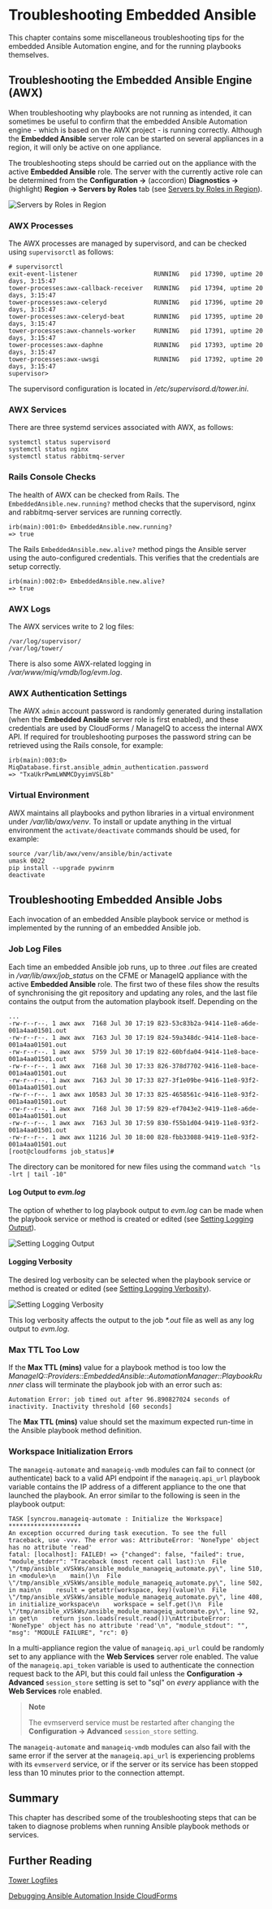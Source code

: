 # Troubleshooting Embedded Ansible

This chapter contains some miscellaneous troubleshooting tips for the embedded Ansible Automation engine, and for the running playbooks themselves.

## Troubleshooting the Embedded Ansible Engine (AWX)

When troubleshooting why playbooks are not running as intended, it can sometimes be useful to confirm that the embedded Ansible Automation engine - which is based on the AWX project - is running correctly. Although the **Embedded Ansible** server role can be started on several appliances in a region, it will only be active on one appliance. 

The troubleshooting steps should be carried out on the appliance with the active **Embedded Ansible** role. The server with the currently active role can be determined from the **Configuration ->** (accordion) **Diagnostics ->** (highlight) **Region -> Servers by Roles** tab (see [Servers by Roles in Region](#i1)).

![Servers by Roles in Region](images/screenshot3.png)

### AWX Processes 

The AWX processes are managed by supervisord, and can be checked using `supervisorctl` as follows:

```
# supervisorctl
exit-event-listener                     RUNNING   pid 17390, uptime 20 days, 3:15:47
tower-processes:awx-callback-receiver   RUNNING   pid 17394, uptime 20 days, 3:15:47
tower-processes:awx-celeryd             RUNNING   pid 17396, uptime 20 days, 3:15:47
tower-processes:awx-celeryd-beat        RUNNING   pid 17395, uptime 20 days, 3:15:47
tower-processes:awx-channels-worker     RUNNING   pid 17391, uptime 20 days, 3:15:47
tower-processes:awx-daphne              RUNNING   pid 17393, uptime 20 days, 3:15:47
tower-processes:awx-uwsgi               RUNNING   pid 17392, uptime 20 days, 3:15:47
supervisor>
```

The supervisord configuration is located in _/etc/supervisord.d/tower.ini_.

### AWX Services

There are three systemd services associated with AWX, as follows:

```
systemctl status supervisord
systemctl status nginx
systemctl status rabbitmq-server
```

### Rails Console Checks

The health of AWX can be checked from Rails. The `EmbeddedAnsible.new.running?` method checks that the supervisord, nginx and rabbitmq-server services are running correctly.

```
irb(main):001:0> EmbeddedAnsible.new.running?
=> true
```

The Rails `EmbeddedAnsible.new.alive?` method pings the Ansible server using the auto-configured credentials. This verifies that the credentials are setup correctly.

```
irb(main):002:0> EmbeddedAnsible.new.alive?
=> true
```

### AWX Logs

The AWX services write to 2 log files:

```
/var/log/supervisor/
/var/log/tower/
```

There is also some AWX-related logging in _/var/www/miq/vmdb/log/evm.log_.

### AWX Authentication Settings

The AWX `admin` account password is randomly generated during installation (when the **Embedded Ansible** server role is first enabled), and these credentials are used by CloudForms / ManageIQ to access the internal AWX API. If required for troubleshooting purposes the password string can be retrieved using the Rails console, for example:

```
irb(main):003:0> MiqDatabase.first.ansible_admin_authentication.password
=> "TxaUkrPwmLWNMCDyyimVSL8b"
```

### Virtual Environment

AWX maintains all playbooks and python libraries in a virtual environment under _/var/lib/awx/venv_. To install or update anything in the virtual environment the `activate/deactivate` commands should be used, for example:

```
source /var/lib/awx/venv/ansible/bin/activate
umask 0022
pip install --upgrade pywinrm
deactivate
```

## Troubleshooting Embedded Ansible Jobs

Each invocation of an embedded Ansible playbook service or method is implemented by the running of an embedded Ansible job.

### Job Log Files

Each time an embedded Ansible job runs, up to three _.out_ files are created in _/var/lib/awx/job\_status_ on the CFME or ManageIQ appliance with the active **Embedded Ansible** role. The first two of these files show the results of synchronising the git repository and updating any roles, and the last file contains the output from the automation playbook itself. Depending on the

```
...
-rw-r--r--. 1 awx awx  7168 Jul 30 17:19 823-53c83b2a-9414-11e8-a6de-001a4aa01501.out
-rw-r--r--. 1 awx awx  7163 Jul 30 17:19 824-59a348dc-9414-11e8-bace-001a4aa01501.out
-rw-r--r--. 1 awx awx  5759 Jul 30 17:19 822-60bfda04-9414-11e8-bace-001a4aa01501.out
-rw-r--r--. 1 awx awx  7168 Jul 30 17:33 826-378d7702-9416-11e8-bace-001a4aa01501.out
-rw-r--r--. 1 awx awx  7163 Jul 30 17:33 827-3f1e09be-9416-11e8-93f2-001a4aa01501.out
-rw-r--r--. 1 awx awx 10583 Jul 30 17:33 825-4658561c-9416-11e8-93f2-001a4aa01501.out
-rw-r--r--. 1 awx awx  7168 Jul 30 17:59 829-ef7043e2-9419-11e8-a6de-001a4aa01501.out
-rw-r--r--. 1 awx awx  7163 Jul 30 17:59 830-f55b1d04-9419-11e8-93f2-001a4aa01501.out
-rw-r--r--. 1 awx awx 11216 Jul 30 18:00 828-fbb33088-9419-11e8-93f2-001a4aa01501.out
[root@cloudforms job_status]#
```

The directory can be monitored for new files using the command `watch "ls -lrt | tail -10"`

#### Log Output to _evm.log_

The option of whether to log playbook output to _evm.log_ can be made when the playbook service or method is created or edited (see [Setting Logging Output](#i1)).

![Setting Logging Output](images/screenshot1.png)

#### Logging Verbosity

The desired log verbosity can be selected when the playbook service or method is created or edited (see [Setting Logging Verbosity](#i1)).

![Setting Logging Verbosity](images/screenshot2.png)

This log verbosity affects the output to the job _*.out_ file as well as any log output to _evm.log_.

### Max TTL Too Low

If the **Max TTL (mins)** value for a playbook method is too low the _ManageIQ::Providers::EmbeddedAnsible::AutomationManager::PlaybookRunner_ class will terminate the playbook job with an error such as:

```
Automation Error: job timed out after 96.890827024 seconds of inactivity. Inactivity threshold [60 seconds]
```

The  **Max TTL (mins)** value should set the maximum expected run-time in the Ansible playbook method definition.

### Workspace Initialization Errors

The `manageiq-automate` and `manageiq-vmdb` modules can fail to connect (or authenticate) back to a valid API endpoint if the `manageiq.api_url` playbook variable contains the IP address of a different appliance to the one that launched the playbook. An error similar to the following is seen in the playbook output:

```
TASK [syncrou.manageiq-automate : Initialize the Workspace] ********************
An exception occurred during task execution. To see the full traceback, use -vvv. The error was: AttributeError: 'NoneType' object has no attribute 'read'
fatal: [localhost]: FAILED! => {"changed": false, "failed": true, "module_stderr": "Traceback (most recent call last):\n  File \"/tmp/ansible_xVSkWs/ansible_module_manageiq_automate.py\", line 510, in <module>\n    main()\n  File \"/tmp/ansible_xVSkWs/ansible_module_manageiq_automate.py\", line 502, in main\n    result = getattr(workspace, key)(value)\n  File \"/tmp/ansible_xVSkWs/ansible_module_manageiq_automate.py\", line 408, in initialize_workspace\n    workspace = self.get()\n  File \"/tmp/ansible_xVSkWs/ansible_module_manageiq_automate.py\", line 92, in get\n    return json.loads(result.read())\nAttributeError: 'NoneType' object has no attribute 'read'\n", "module_stdout": "", "msg": "MODULE FAILURE", "rc": 0}
```

In a multi-appliance region the value of `manageiq.api_url` could be randomly set to any appliance with the **Web Services** server role enabled. The value of the `manageiq.api_token` variable is used to authenticate the connection request back to the API, but this could fail unless the **Configuration -> Advanced** `session_store` setting is set to "sql" on _every_ appliance with the **Web Services** role enabled.

> **Note**
> 
> The evmserverd service must be restarted after changing the **Configuration -> Advanced** `session_store` setting.

The `manageiq-automate` and `manageiq-vmdb` modules can also fail with the same error if the server at the `manageiq.api_url` is experiencing problems with its `evmserverd` service, or if the server or its service has been stopped less than 10 minutes prior to the connection attempt.

## Summary

This chapter has described some of the troubleshooting steps that can be taken to diagnose problems when running Ansible playbook methods or services.

## Further Reading

[Tower Logfiles](https://docs.ansible.com/ansible-tower/latest/html/administration/logfiles.html)

[Debugging Ansible Automation Inside CloudForms](https://access.redhat.com/articles/3055471)